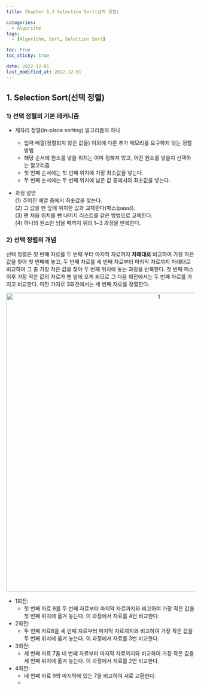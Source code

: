 ```yaml
---
title: Chapter 1.3 Selection Sort(선택 정렬)

categories: 
  - Algorithm
tags:
  - [Algorithm, Sort, Selection Sort]

toc: true
toc_sticky: true

date: 2022-12-01
last_modified_at: 2022-12-01 
---
```


## 1. Selection Sort(선택 정렬)  
### 1) 선택 정렬의 기본 메커니즘  
- 제자리 정렬(in-place sorting) 알고리즘의 하나  
  - 입력 배열(정렬되지 않은 값들) 이외에 다른 추가 메모리를 요구하지 않는 정렬 방법  
  - 해당 순서에 원소를 넣을 위치는 이미 정해져 있고, 어떤 원소를 넣을지 선택하는 알고리즘  
  - 첫 번째 순서에는 첫 번째 위치에 가장 최솟값을 넣는다.  
  - 두 번째 순서에는 두 번째 위치에 남은 값 중에서의 최솟값을 넣는다.  

- 과정 설명  
  (1) 주어진 배열 중에서 최솟값을 찾는다.  
  (2) 그 값을 맨 앞에 위치한 값과 교체한다(패스(pass)).  
  (3) 맨 처음 위치를 뺀 나머지 리스트를 같은 방법으로 교체한다.  
  (4) 하나의 원소만 남을 때까지 위의 1~3 과정을 반복한다.  

### 2) 선택 정렬의 개념
선택 정렬은 첫 번째 자료를 두 번째 부터 마지막 자료까지 **차례대로** 비교하여 가장 작은 값을 찾아 첫 번째에 놓고, 두 번째 자료를 세 번째 자료부터 마지막 자료까지 차례대로 비교하여
그 중 가장 작은 값을 찾아 두 번째 위치에 놓는 과정을 반복한다. 첫 번째 패스 이후 가장 작은 값의 자료가 맨 앞에 오게 되므로 그 다음 회전에서는 두 번째 자료를 가지고 비교한다. 마찬
가지로 3회전에서는 세 번째 자료를 정렬한다.

<p align="center">
<img width="800" alt="1" src="https://user-images.githubusercontent.com/111734605/204979075-003c4833-8dcf-488e-8433-e7000ff5c641.png">
</p>

- 1회전:
    - 첫 번째 자료 9를 두 번째 자료부터 마지막 자료까지와 비교하여 가장 작은 값을 첫 번째 위치에 옮겨 놓는다. 이 과정에서 자료를 4번 비교한다.
- 2회전:
    - 두 번째 자료6을 세 번째 자료부터 마지막 자료까지와 비교하여 가장 작은 값을 두 번째 위치에 옮겨 놓는다. 이 과정에서 자료를 3번 비교한다.
- 3회전:
    - 세 번째 자료 7을 네 번째 자료부터 마지막 자료까지와 비교하여 가장 작은 값을 세 번째 위치에 옮겨 놓는다. 이 과정에서 자료를 2번 비교한다.
- 4회전:
    - 네 번째 자료 9와 마지막에 있는 7을 비교하여 서로 교환한다.
    - 
